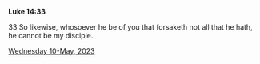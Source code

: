 **Luke 14:33**

33 So likewise, whosoever he be of you that forsaketh not all that he hath, he cannot be my disciple.

[Wednesday 10-May, 2023](https://t.me/s/daily_scripture)
